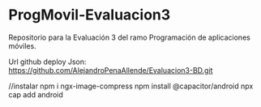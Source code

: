 # ProgMovil-Evaluacion3
Repositorio para la Evaluación 3 del ramo Programación de aplicaciones móviles.

Url github deploy Json: https://github.com/AlejandroPenaAllende/Evaluacion3-BD.git

//instalar npm i ngx-image-compress
           npm install @capacitor/android 
           npx cap add android

